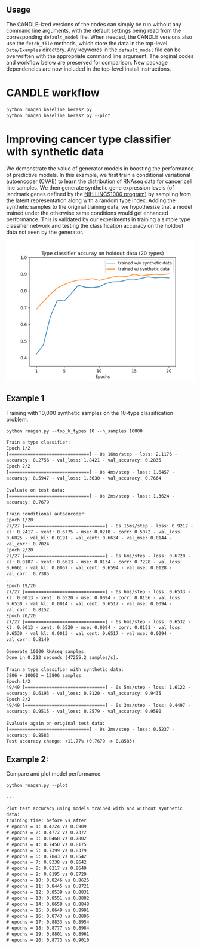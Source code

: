 ## Usage

The CANDLE-ized versions of the codes can simply be run without any command line arguments, with the default settings being read from the corresponding `default_model` file.
When needed, the CANDLE versions also use the `fetch_file` methods, which store the data in the top-level `Data/Examples` directory.
Any keywords in the `default_model` file can be overwritten with the appropriate command line argument.
The orginal codes and workflow below are preserved for comparison.
New package dependencies are now included in the top-level install instructions.

# CANDLE workflow

```
python rnagen_baseline_keras2.py
python rnagen_baseline_keras2.py --plot
```

# Improving cancer type classifier with synthetic data

We demonstrate the value of generator models in boosting the performance of predictive models.
In this example, we first train a conditional variational autoencoder (CVAE) to learn the distribution of RNAseq data for cancer cell line samples. We then generate synthetic gene expression levels (of landmark genes defined by the [NIH LINCS1000 program](https://lincsproject.org/LINCS/tools/workflows/find-the-best-place-to-obtain-the-lincs-l1000-data)) by sampling from the latent representation along with a random type index. Adding the synthetic samples to the original training data, we hypothesize that a model trained under the otherwise same conditions would get enhanced performance. This is validated by our experiments in training a simple type classifier network and testing the classification accuracy on the holdout data not seen by the generator.

![Test accuracy comparison](test-accuracy-comparison-20-types.png)


## Example 1

Training with 10,000 synthetic samples on the 10-type classification problem. 
```
python rnagen.py --top_k_types 10 --n_samples 10000
```

```
Train a type classifier:
Epoch 1/2
[==============================] - 0s 16ms/step - loss: 2.1176 - accuracy: 0.2756 - val_loss: 1.8421 - val_accuracy: 0.2835
Epoch 2/2
[==============================] - 0s 4ms/step - loss: 1.6457 - accuracy: 0.5947 - val_loss: 1.3630 - val_accuracy: 0.7664

Evaluate on test data:
[==============================] - 0s 2ms/step - loss: 1.3624 - accuracy: 0.7679

Train conditional autoencoder:
Epoch 1/20
27/27 [==============================] - 0s 15ms/step - loss: 0.9212 - kl: 0.2417 - xent: 0.6775 - mse: 0.0210 - corr: 0.5072 - val_loss: 0.6825 - val_kl: 0.0191 - val_xent: 0.6634 - val_mse: 0.0144 - val_corr: 0.7024
Epoch 2/20
27/27 [==============================] - 0s 6ms/step - loss: 0.6720 - kl: 0.0107 - xent: 0.6613 - mse: 0.0134 - corr: 0.7228 - val_loss: 0.6661 - val_kl: 0.0067 - val_xent: 0.6594 - val_mse: 0.0128 - val_corr: 0.7385
...
Epoch 19/20
27/27 [==============================] - 0s 6ms/step - loss: 0.6533 - kl: 0.0013 - xent: 0.6520 - mse: 0.0094 - corr: 0.8156 - val_loss: 0.6530 - val_kl: 0.0014 - val_xent: 0.6517 - val_mse: 0.0094 - val_corr: 0.8152
Epoch 20/20
27/27 [==============================] - 0s 6ms/step - loss: 0.6532 - kl: 0.0013 - xent: 0.6520 - mse: 0.0094 - corr: 0.8151 - val_loss: 0.6530 - val_kl: 0.0013 - val_xent: 0.6517 - val_mse: 0.0094 - val_corr: 0.8149

Generate 10000 RNAseq samples:
Done in 0.212 seconds (47255.2 samples/s).

Train a type classifier with synthetic data:
3806 + 10000 = 13806 samples
Epoch 1/2
49/49 [==============================] - 0s 5ms/step - loss: 1.6122 - accuracy: 0.6193 - val_loss: 0.8120 - val_accuracy: 0.9435
Epoch 2/2
49/49 [==============================] - 0s 3ms/step - loss: 0.4497 - accuracy: 0.9515 - val_loss: 0.2579 - val_accuracy: 0.9580

Evaluate again on original test data:
[==============================] - 0s 2ms/step - loss: 0.5237 - accuracy: 0.8583
Test accuracy change: +11.77% (0.7679 -> 0.8583)
```

## Example 2:

Compare and plot model performance. 

```
python rnagen.py --plot
```

```
...

Plot test accuracy using models trained with and without synthetic data:
training time: before vs after
# epochs = 1: 0.4224 vs 0.6909
# epochs = 2: 0.4772 vs 0.7372
# epochs = 3: 0.6468 vs 0.7802
# epochs = 4: 0.7450 vs 0.8175
# epochs = 5: 0.7399 vs 0.8379
# epochs = 6: 0.7843 vs 0.8542
# epochs = 7: 0.8338 vs 0.8642
# epochs = 8: 0.8217 vs 0.8649
# epochs = 9: 0.8195 vs 0.8729
# epochs = 10: 0.8246 vs 0.8625
# epochs = 11: 0.8445 vs 0.8721
# epochs = 12: 0.8539 vs 0.8831
# epochs = 13: 0.8551 vs 0.8882
# epochs = 14: 0.8658 vs 0.8848
# epochs = 15: 0.8649 vs 0.8991
# epochs = 16: 0.8743 vs 0.8896
# epochs = 17: 0.8833 vs 0.8954
# epochs = 18: 0.8777 vs 0.8984
# epochs = 19: 0.8801 vs 0.8961
# epochs = 20: 0.8773 vs 0.9010
```
